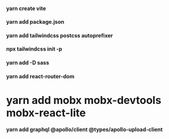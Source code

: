 #### yarn create vite

#### yarn add package.json

#### yarn add tailwindcss postcss autoprefixer

#### npx tailwindcss init -p

#### yarn add -D sass

#### yarn add react-router-dom

# yarn add mobx mobx-devtools mobx-react-lite

#### yarn add graphql @apollo/client @types/apollo-upload-client